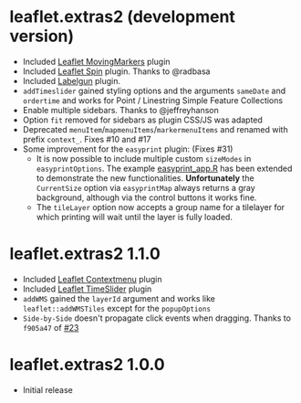 # leaflet.extras2 (development version)

* Included [Leaflet MovingMarkers](https://github.com/ewoken/Leaflet.MovingMarker) plugin
* Included [Leaflet Spin](https://github.com/makinacorpus/Leaflet.Spin) plugin. Thanks to @radbasa
* Included [Labelgun](https://github.com/Geovation/labelgun) plugin.
* `addTimeslider` gained styling options and the arguments `sameDate` and `ordertime` and works for Point / Linestring Simple Feature Collections
* Enable multiple sidebars. Thanks to @jeffreyhanson
* Option `fit` removed for sidebars as plugin CSS/JS was adapted
* Deprecated `menuItem`/`mapmenuItems`/`markermenuItems` and renamed with prefix `context_`. Fixes #10 and #17
* Some improvement for the `easyprint` plugin: (Fixes #31)
  - It is now possible to include multiple custom `sizeModes` in `easyprintOptions`. The example [easyprint_app.R](./inst/examples/easyprint_app.R) has been extended to demonstrate the new functionalities. **Unfortunately** the `CurrentSize` option via `easyprintMap` always returns a gray background, although via the control buttons it works fine. 
  - The `tileLayer` option now accepts a group name for a tilelayer for which printing will wait until the layer is fully loaded.


# leaflet.extras2 1.1.0

* Included [Leaflet Contextmenu](https://github.com/aratcliffe/Leaflet.contextmenu) plugin
* Included [Leaflet TimeSlider](https://github.com/dwilhelm89/LeafletSlider) plugin
* `addWMS` gained the `layerId` argument and works like `leaflet::addWMSTiles` except for the `popupOptions`
* `Side-by-Side` doesn't propagate click events when dragging. Thanks to `f905a47` of [#23](https://github.com/digidem/leaflet-side-by-side/pull/23) 


# leaflet.extras2 1.0.0

* Initial release
